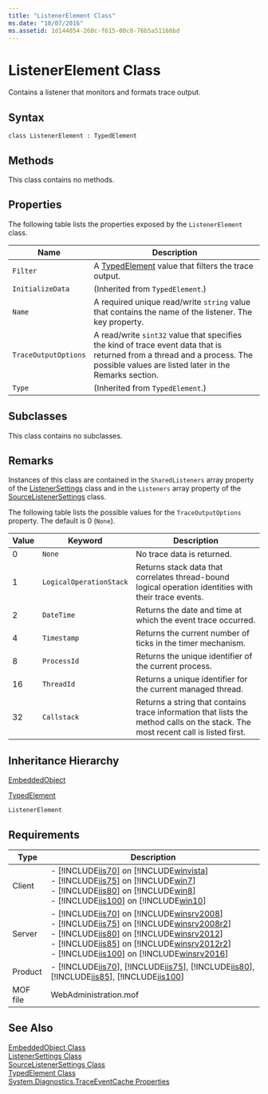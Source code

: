 ```yaml
---
title: "ListenerElement Class"
ms.date: "10/07/2016"
ms.assetid: 1d144054-260c-f615-00c8-76b5a51166bd
---
```

# ListenerElement Class

Contains a listener that monitors and formats trace output.  
  
## Syntax  
  
```vbs  
class ListenerElement : TypedElement  
```  
  
## Methods  

 This class contains no methods.  
  
## Properties  

 The following table lists the properties exposed by the `ListenerElement` class.  
  
|Name|Description|  
|----------|-----------------|  
|`Filter`|A [TypedElement](../wmi-provider/typedelement-class.md) value that filters the trace output.|  
|`InitializeData`|(Inherited from `TypedElement`.)|  
|`Name`|A required unique read/write `string` value that contains the name of the listener. The key property.|  
|`TraceOutputOptions`|A read/write `sint32` value that specifies the kind of trace event data that is returned from a thread and a process. The possible values are listed later in the Remarks section.|  
|`Type`|(Inherited from `TypedElement`.)|  
  
## Subclasses  

 This class contains no subclasses.  
  
## Remarks  

 Instances of this class are contained in the `SharedListeners` array property of the [ListenerSettings](../wmi-provider/listenersettings-class.md) class and in the `Listeners` array property of the [SourceListenerSettings](../wmi-provider/sourcelistenersettings-class.md) class.  
  
 The following table lists the possible values for the `TraceOutputOptions` property. The default is 0 (`None`).  
  
|Value|Keyword|Description|  
|-----------|-------------|-----------------|  
|0|`None`|No trace data is returned.|  
|1|`LogicalOperationStack`|Returns stack data that correlates thread-bound logical operation identities with their trace events.|  
|2|`DateTime`|Returns the date and time at which the event trace occurred.|  
|4|`Timestamp`|Returns the current number of ticks in the timer mechanism.|  
|8|`ProcessId`|Returns the unique identifier of the current process.|  
|16|`ThreadId`|Returns a unique identifier for the current managed thread.|  
|32|`Callstack`|Returns a string that contains trace information that lists the method calls on the stack. The most recent call is listed first.|  
  
## Inheritance Hierarchy  

 [EmbeddedObject](../wmi-provider/embeddedobject-class.md)  
  
 [TypedElement](../wmi-provider/typedelement-class.md)  
  
 `ListenerElement`  
  
## Requirements  
  
|Type|Description|  
|----------|-----------------|  
|Client|-   [!INCLUDE[iis70](../wmi-provider/includes/iis70-md.md)] on [!INCLUDE[winvista](../wmi-provider/includes/winvista-md.md)]<br />-   [!INCLUDE[iis75](../wmi-provider/includes/iis75-md.md)] on [!INCLUDE[win7](../wmi-provider/includes/win7-md.md)]<br />-   [!INCLUDE[iis80](../wmi-provider/includes/iis80-md.md)] on [!INCLUDE[win8](../wmi-provider/includes/win8-md.md)]<br />-   [!INCLUDE[iis100](../wmi-provider/includes/iis100-md.md)] on [!INCLUDE[win10](../wmi-provider/includes/win10-md.md)]|  
|Server|-   [!INCLUDE[iis70](../wmi-provider/includes/iis70-md.md)] on [!INCLUDE[winsrv2008](../wmi-provider/includes/winsrv2008-md.md)]<br />-   [!INCLUDE[iis75](../wmi-provider/includes/iis75-md.md)] on [!INCLUDE[winsrv2008r2](../wmi-provider/includes/winsrv2008r2-md.md)]<br />-   [!INCLUDE[iis80](../wmi-provider/includes/iis80-md.md)] on [!INCLUDE[winsrv2012](../wmi-provider/includes/winsrv2012-md.md)]<br />-   [!INCLUDE[iis85](../wmi-provider/includes/iis85-md.md)] on [!INCLUDE[winsrv2012r2](../wmi-provider/includes/winsrv2012r2-md.md)]<br />-   [!INCLUDE[iis100](../wmi-provider/includes/iis100-md.md)] on [!INCLUDE[winsrv2016](../wmi-provider/includes/winsrv2016-md.md)]|  
|Product|-   [!INCLUDE[iis70](../wmi-provider/includes/iis70-md.md)], [!INCLUDE[iis75](../wmi-provider/includes/iis75-md.md)], [!INCLUDE[iis80](../wmi-provider/includes/iis80-md.md)], [!INCLUDE[iis85](../wmi-provider/includes/iis85-md.md)], [!INCLUDE[iis100](../wmi-provider/includes/iis100-md.md)]|  
|MOF file|WebAdministration.mof|  
  
## See Also  

 [EmbeddedObject Class](../wmi-provider/embeddedobject-class.md)   
 [ListenerSettings Class](../wmi-provider/listenersettings-class.md)   
 [SourceListenerSettings Class](../wmi-provider/sourcelistenersettings-class.md)   
 [TypedElement Class](../wmi-provider/typedelement-class.md)   
 [System.Diagnostics.TraceEventCache Properties](https://go.microsoft.com/fwlink/?LinkId=71875)
